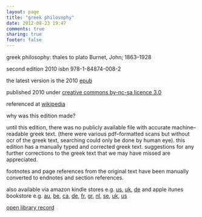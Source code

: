 ```yaml
---
layout: page
title: "greek philosophy"
date: 2012-08-23 19:47
comments: true
sharing: true
footer: false
---
```


greek philosophy: thales to plato
Burnet, John; 1863–1928

second edition 2010 isbn 978-1-84874-008-2

the latest version is the 2010 [epub][]

published 2010 under [creative commons by-nc-sa licence 3.0][]

referenced at [wikipedia][]

why was this edition made?

until this edition, there was no publicly available file with accurate machine–readable greek text. (there were various pdf–formatted scans but without ocr of the greek text, searching could only be done by human eye). this edition has a manually typed and corrected greek text. suggestions for any further corrections to the greek text that we may have missed are appreciated.

footnotes and page references from the original text have been manually converted to endnotes and section references.

also available via amazon kindle stores e.g. [us][amazon us], [uk][amazon uk], [de][amazon de]
and apple itunes bookstore e.g. [au][], [be][], [ca][], [de][itunes de], [fr], [gr][], [nl][], [se][], [uk][itunes uk], [us][itunes us]

[open library record][]

[epub]: http://dl.dropbox.com/u/2891399/press/burnet/greekphilosophy/greekphilosophy.epub
[creative commons by-nc-sa licence 3.0]: http://creativecommons.org/licenses/by-nc-sa/3.0/
[wikipedia]: http://en.wikipedia.org/wiki/John_Burnet_%28classicist%29
[amazon us]: http://www.amazon.com/Greek-Philosophy-Thales-Plato-ebook/dp/B004RW05FW
[amazon uk]: http://www.amazon.co.uk/Greek-Philosophy-Thales-Plato/dp/B004RW05FW
[amazon de]: http://www.amazon.de/dp/B004RW05FW
[au]: http://itunes.apple.com/au/book/greek-philosophy-thales-to/id494441772?mt=11
[be]: http://itunes.apple.com/be/book/greek-philosophy-thales-to/id494441772?mt=11
[ca]: http://itunes.apple.com/ca/book/greek-philosophy-thales-to/id494441772?mt=11
[itunes de]: http://itunes.apple.com/de/book/greek-philosophy-thales-to/id494441772?mt=11
[fr]: http://itunes.apple.com/fr/book/greek-philosophy-thales-to/id494441772?mt=11
[gr]: http://itunes.apple.com/gr/book/greek-philosophy-thales-to/id494441772?mt=11
[nl]: http://itunes.apple.com/nl/book/greek-philosophy-thales-to/id494441772?mt=11
[se]: http://itunes.apple.com/se/book/greek-philosophy-thales-to/id494441772?mt=11
[itunes uk]: http://itunes.apple.com/uk/book/greek-philosophy-thales-to/id494441772?mt=11
[itunes us]: http://itunes.apple.com/us/book/greek-philosophy-thales-to/id494441772?mt=11
[open library record]: http://openlibrary.org/books/OL24620074M/Greek_philosophy